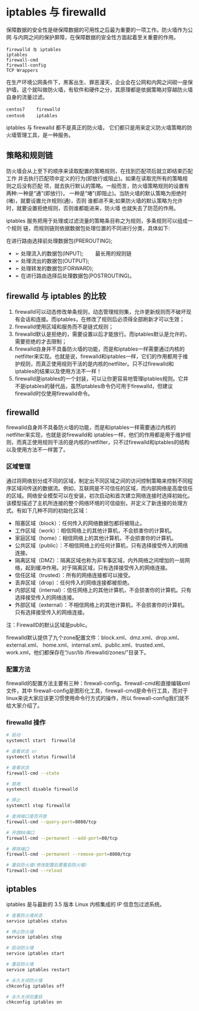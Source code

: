 # iptables 与 firewalld

保障数据的安全性是继保障数据的可用性之后最为重要的一项工作。防火墙作为公网 与内网之间的保护屏障，在保障数据的安全性方面起着至关重要的作用。

```
firewalld 与 iptables
iptables
firewall-cmd
firewall-config
TCP Wrappers
```

在生产环境公网条件下，黑客丛生、罪恶漫天，企业会在公网和内网之间砌一座保护墙，这个就叫做防火墙，有软件和硬件之分，其原理都是依据策略对穿越防火墙自身的流量过滤。

```
centos7 　　firewalld
centos6 　　iptables
```

iptables 与 firewalld 都不是真正的防火墙， 它们都只是用来定义防火墙策略的防火墙管理工具，是一种服务。

## 策略和规则链

防火墙会从上至下的顺序来读取配置的策略规则，在找到匹配项后就立即结束匹配工作 并去执行匹配项中定义的行为(即放行或阻止)。如果在读取完所有的策略规则之后没有匹配 项，就去执行默认的策略。一般而言，防火墙策略规则的设置有两种:一种是“通”(即放行)， 一种是“堵”(即阻止)。当防火墙的默认策略为拒绝时(堵)，就要设置允许规则(通)，否则 谁都进不来;如果防火墙的默认策略为允许时，就要设置拒绝规则，否则谁都能进来，防火墙 也就失去了防范的作用。

iptables 服务把用于处理或过滤流量的策略条目称之为规则，多条规则可以组成一个规则 链，而规则链则依据数据包处理位置的不同进行分类，具体如下:

在进行路由选择前处理数据包(PREROUTING);

- ➢ 处理流入的数据包(INPUT); 　　最长用的规则链
- ➢ 处理流出的数据包(OUTPUT);
- ➢ 处理转发的数据包(FORWARD);
- ➢ 在进行路由选择后处理数据包(POSTROUTING)。

## firewalld 与 iptables 的比较

1. firewalld可以动态修改单条规则，动态管理规则集，允许更新规则而不破坏现有会话和连接。而iptables，在修改了规则后必须得全部刷新才可以生效；
1. firewalld使用区域和服务而不是链式规则；
1. firewalld默认是拒绝的，需要设置以后才能放行。而iptables默认是允许的，需要拒绝的才去限制；
1. firewalld自身并不具备防火墙的功能，而是和iptables一样需要通过内核的netfilter来实现。也就是说，firewalld和iptables一样，它们的作用都用于维护规则，而真正使用规则干活的是内核的netfilter。只不过firewalld和iptables的结果以及使用方法不一样！
1. firewalld是iptables的一个封装，可以让你更容易地管理iptables规则。它并不是iptables的替代品，虽然iptables命令仍可用于firewalld，但建议firewalld时仅使用firewalld命令。

## firewalld

firewalld自身并不具备防火墙的功能，而是和iptables一样需要通过内核的netfilter来实现，也就是说firewalld和 iptables一样，他们的作用都是用于维护规则，而真正使用规则干活的是内核的netfilter，只不过firewalld和iptables的结构以及使用方法不一样罢了。

### 区域管理

通过将网络划分成不同的区域，制定出不同区域之间的访问控制策略来控制不同程序区域间传送的数据流。例如，互联网是不可信任的区域，而内部网络是高度信任的区域。网络安全模型可以在安装，初次启动和首次建立网络连接时选择初始化。该模型描述了主机所连接的整个网络环境的可信级别，并定义了新连接的处理方式。有如下几种不同的初始化区域：

- 阻塞区域（block）：任何传入的网络数据包都将被阻止。
- 工作区域（work）：相信网络上的其他计算机，不会损害你的计算机。
- 家庭区域（home）：相信网络上的其他计算机，不会损害你的计算机。
- 公共区域（public）：不相信网络上的任何计算机，只有选择接受传入的网络连接。
- 隔离区域（DMZ）：隔离区域也称为非军事区域，内外网络之间增加的一层网络，起到缓冲作用。对于隔离区域，只有选择接受传入的网络连接。
- 信任区域（trusted）：所有的网络连接都可以接受。
- 丢弃区域（drop）：任何传入的网络连接都被拒绝。
- 内部区域（internal）：信任网络上的其他计算机，不会损害你的计算机。只有选择接受传入的网络连接。
- 外部区域（external）：不相信网络上的其他计算机，不会损害你的计算机。只有选择接受传入的网络连接。

注：FirewallD的默认区域是public。

firewalld默认提供了九个zone配置文件：block.xml、dmz.xml、drop.xml、external.xml、 home.xml、internal.xml、public.xml、trusted.xml、work.xml，他们都保存在“/usr/lib /firewalld/zones/”目录下。

### 配置方法

firewalld的配置方法主要有三种：firewall-config、firewall-cmd和直接编辑xml文件，其中 firewall-config是图形化工具，firewall-cmd是命令行工具，而对于linux来说大家应该更习惯使用命令行方式的操作，所以 firewall-config我们就不给大家介绍了。

### firewalld 操作

```bash
# 启动
systemctl start  firewalld

# 查看状态 or
systemctl status firewalld

# 查看状态
firewall-cmd --state

# 禁用
systemctl disable firewalld

# 停止
systemctl stop firewalld

# 查询端口是否开放
firewall-cmd --query-port=8080/tcp

# 开放80端口
firewall-cmd --permanent --add-port=80/tcp

# 移除端口
firewall-cmd --permanent --remove-port=8080/tcp

# 重启防火墙(修改配置后要重启防火墙)
firewall-cmd --reload
```

## iptables

iptables 是与最新的 3.5 版本 Linux 内核集成的 IP 信息包过滤系统。

```bash
# 查看防火墙状态
service iptables status

# 停止防火墙
service iptables stop  

# 启动防火墙
service iptables start  

# 重启防火墙
service iptables restart  

# 永久关闭防火墙
chkconfig iptables off  

# 永久关闭后重启
chkconfig iptables on
```
